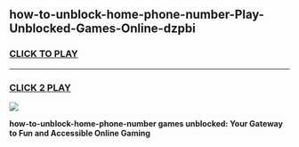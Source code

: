 
## how-to-unblock-home-phone-number-Play-Unblocked-Games-Online-dzpbi
<h3>
<a href="https://premium76.site?title=how-to-unblock-home-phone-number&ref=25A">CLICK TO PLAY</a></h3>
<hr>

<h3>
<a href="https://premium76.site?title=how-to-unblock-home-phone-number&ref=25A">CLICK 2 PLAY</a>
  
</h3>

<a href="https://premium76.site?title=how-to-unblock-home-phone-number&ref=25A"><img src="https://clearcache.store/games.png"></a>


**how-to-unblock-home-phone-number games unblocked: Your Gateway to Fun and Accessible Online Gaming**
